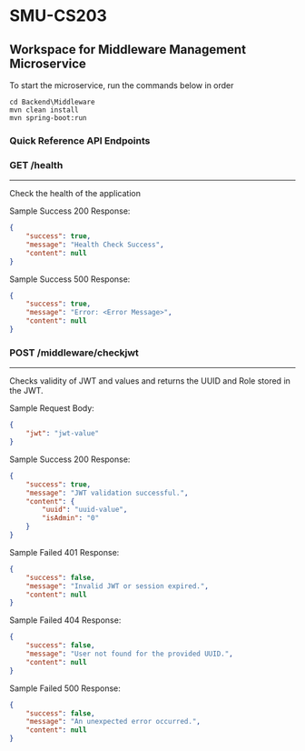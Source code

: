 # SMU-CS203

## Workspace for Middleware Management Microservice

To start the microservice, run the commands below in order

```console
cd Backend\Middleware
mvn clean install
mvn spring-boot:run
```

### Quick Reference API Endpoints

### GET /health

---
Check the health of the application

Sample Success 200 Response:

```json
{
    "success": true,
    "message": "Health Check Success",
    "content": null
}
```

Sample Success 500 Response:

```json
{
    "success": true,
    "message": "Error: <Error Message>",
    "content": null
}
```

### POST /middleware/checkjwt

---
Checks validity of JWT and values and returns the UUID and Role stored in the JWT.

Sample Request Body:

```json
{
    "jwt": "jwt-value"
}
```

Sample Success 200 Response:

```json
{
    "success": true,
    "message": "JWT validation successful.",
    "content": {
        "uuid": "uuid-value",
        "isAdmin": "0"
    }
}
```

Sample Failed 401 Response:

```json
{
    "success": false,
    "message": "Invalid JWT or session expired.",
    "content": null
}
```

Sample Failed 404 Response:

```json
{
    "success": false,
    "message": "User not found for the provided UUID.",
    "content": null
}
```

Sample Failed 500 Response:

```json
{
    "success": false,
    "message": "An unexpected error occurred.",
    "content": null
}
```

